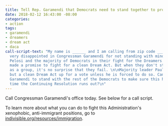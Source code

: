 ```yaml
---
title: Tell Rep. Garamendi that Democrats need to stand together to protect Dreamers
date: 2018-02-12 16:43:00 -08:00
categories:
- action
tags:
- garamendi
- dreamers
- dream act
- daca
call-script-text: "My name is ______ and I am calling from zip code _______. \n\nI'm
  very disappointed in Congressman Garamendi for not standing with minority leader
  Pelosi and the majority of Democrats in their fight for the Dreamers. The Democrats
  made a promise to fight for a clean Dream Act. But when they don't stand strong
  as a group, it's no surprise that they fail. \n\nMajority leader Paul Ryan won't
  but a clean Dream Act up for a vote unless he is forced to do so. Can I trust Congressman
  Garamendi to stand with the rest of the Democrats to make sure this happens next
  time the Continuing Resolution runs out?\n"
---
```


Call Congressman Garamendi's office today. See below for a call script. 

To learn more about what you can do to fight this Administration's xenophobic, anti-immigrant positions, go to [indivisible.org/resources/immigration](http://indivisible.org/resources/immigration).